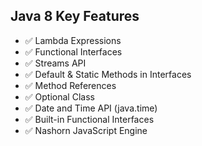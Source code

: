 ##  Java 8 Key Features

- ✅ Lambda Expressions
- ✅ Functional Interfaces
- ✅ Streams API
- ✅ Default & Static Methods in Interfaces
- ✅ Method References
- ✅ Optional Class
- ✅ Date and Time API (java.time)
- ✅ Built-in Functional Interfaces
- ✅ Nashorn JavaScript Engine


